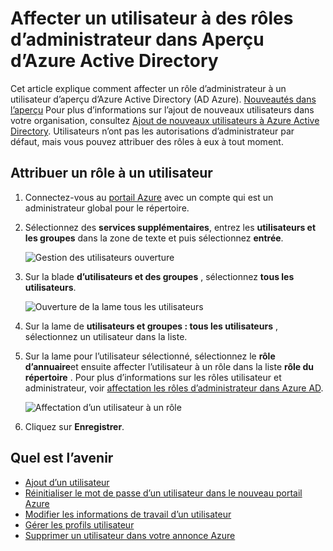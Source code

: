 <properties
    pageTitle="Affecter un utilisateur à des rôles d’administrateur dans Aperçu d’Azure Active Directory | Microsoft Azure"
    description="Explique comment modifier les informations d’administration utilisateur dans Azure Active Directory"
    services="active-directory"
    documentationCenter=""
    authors="curtand"
    manager="femila"
    editor=""/>

<tags
    ms.service="active-directory"
    ms.workload="identity"
    ms.tgt_pltfrm="na"
    ms.devlang="na"
    ms.topic="article"
    ms.date="09/12/2016"
    ms.author="curtand"/>

# <a name="assign-a-user-to-administrator-roles-in-azure-active-directory-preview"></a>Affecter un utilisateur à des rôles d’administrateur dans Aperçu d’Azure Active Directory

Cet article explique comment affecter un rôle d’administrateur à un utilisateur d’aperçu d’Azure Active Directory (AD Azure). [Nouveautés dans l’aperçu](active-directory-preview-explainer.md) Pour plus d’informations sur l’ajout de nouveaux utilisateurs dans votre organisation, consultez [Ajout de nouveaux utilisateurs à Azure Active Directory](active-directory-users-create-azure-portal.md). Utilisateurs n’ont pas les autorisations d’administrateur par défaut, mais vous pouvez attribuer des rôles à eux à tout moment.

## <a name="assign-a-role-to-a-user"></a>Attribuer un rôle à un utilisateur

1.  Connectez-vous au [portail Azure](https://portal.azure.com) avec un compte qui est un administrateur global pour le répertoire.

2.  Sélectionnez des **services supplémentaires**, entrez les **utilisateurs et les groupes** dans la zone de texte et puis sélectionnez **entrée**.

    ![Gestion des utilisateurs ouverture](./media/active-directory-users-assign-role-azure-portal/create-users-user-management.png)

3.  Sur la blade **d’utilisateurs et des groupes** , sélectionnez **tous les utilisateurs**.

    ![Ouverture de la lame tous les utilisateurs](./media/active-directory-users-assign-role-azure-portal/create-users-open-users-blade.png)

4. Sur la lame de **utilisateurs et groupes : tous les utilisateurs** , sélectionnez un utilisateur dans la liste.

5. Sur la lame pour l’utilisateur sélectionné, sélectionnez le **rôle d’annuaire**et ensuite affecter l’utilisateur à un rôle dans la liste **rôle du répertoire** . Pour plus d’informations sur les rôles utilisateur et administrateur, voir [affectation les rôles d’administrateur dans Azure AD](active-directory-assign-admin-roles.md).

      ![Affectation d’un utilisateur à un rôle](./media/active-directory-users-assign-role-azure-portal/create-users-assign-role.png)

6. Cliquez sur **Enregistrer**.


## <a name="whats-next"></a>Quel est l’avenir

- [Ajout d’un utilisateur](active-directory-users-create-azure-portal.md)
- [Réinitialiser le mot de passe d’un utilisateur dans le nouveau portail Azure](active-directory-users-reset-password-azure-portal.md)
- [Modifier les informations de travail d’un utilisateur](active-directory-users-work-info-azure-portal.md)
- [Gérer les profils utilisateur](active-directory-users-profile-azure-portal.md)
- [Supprimer un utilisateur dans votre annonce Azure](active-directory-users-delete-user-azure-portal.md)
